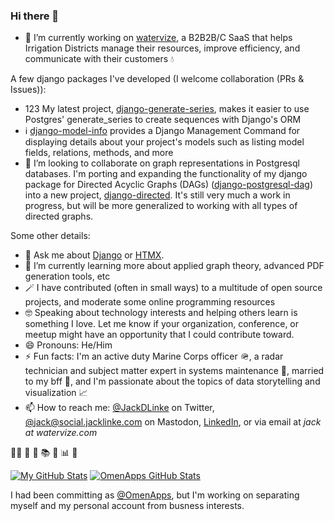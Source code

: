 ### Hi there 👋

- 🔭 I’m currently working on [watervize](https://www.watervize.com), a B2B2B/C SaaS that helps Irrigation Districts manage their resources, improve efficiency, and communicate with their customers 💧

A few django packages I've developed (I welcome collaboration (PRs & Issues)):

- 1️2️3️ My latest project, [django-generate-series](https://github.com/jacklinke/django-generate-series), makes it easier to use Postgres' generate_series to create sequences with Django's ORM
- ℹ️ [django-model-info](https://github.com/jacklinke/django-model-info) provides a Django Management Command for displaying details about your project's models such as listing model fields, relations, methods, and more
- 👯 I’m looking to collaborate on graph representations in Postgresql databases. I'm porting and expanding the functionality of my django package for Directed Acyclic Graphs (DAGs) ([django-postgresql-dag](https://www.github.com/OmenApps/django-postgresql-dag)) into a new project, [django-directed](https://github.com/jacklinke/django-directed). It's still very much a work in progress, but will be more generalized to working with all types of directed graphs.

Some other details:

- 💬 Ask me about [Django](https://www.djangoproject.com/) or [HTMX](https://htmx.org/).
- 🌱 I’m currently learning more about applied graph theory, advanced PDF generation tools, etc
- 🪄 I have contributed (often in small ways) to a multitude of open source projects, and moderate some online programming resources
- 🤓 Speaking about technology interests and helping others learn is something I love. Let me know if your organization, conference, or meetup might have an opportunity that I could contribute toward.
- 😄 Pronouns: He/Him
- ⚡ Fun facts: I'm an active duty Marine Corps officer 🪖, a radar technician and subject matter expert in systems maintenance 🤖, married to my bff 🌈, and I'm passionate about the topics of data storytelling and visualization 📈
- 📫 How to reach me: [@JackDLinke](https://twitter.com/JackDLinke/) on Twitter, [@jack@social.jacklinke.com](https://social.jacklinke.com/@jack) on Mastodon, [LinkedIn](https://www.linkedin.com/in/jacklinke/), or via email at *jack at watervize.com*

🏳️‍🌈 🥾 🥞 📚 🌵 📊 🚀 

[![My GitHub Stats](https://github-readme-stats.vercel.app/api/?username=JackLinke&include_all_commits=true&count_private=true&theme=cobalt&showicons=true)]()
[![OmenApps GitHub Stats](https://github-readme-stats.vercel.app/api/?username=OmenApps&include_all_commits=true&count_private=true&theme=cobalt&showicons=true)]()

I had been committing as [@OmenApps](https://www.github.com/OmenApps/), but I'm working on separating myself and my personal account from busness interests.
